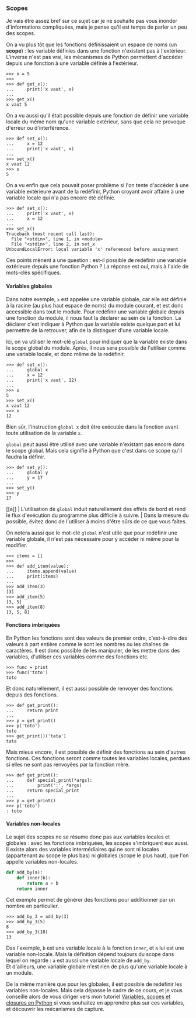 ### Scopes

Je vais être assez bref sur ce sujet car je ne souhaite pas vous inonder d'informations compliquées, mais je pense qu'il est temps de parler un peu des scopes.

On a vu plus tôt que les fonctions définissaient un espace de noms (un **scope**) : les variable définies dans une fonction n'existent pas à l'extérieur.
L'inverse n'est pas vrai, les mécanismes de Python permettent d'accéder depuis une fonction à une variable définie à l'extérieur.

```pycon
>>> x = 5
>>>
>>> def get_x():
...     print('x vaut', x)
...
>>> get_x()
x vaut 5
```

On a vu aussi qu'il était possible depuis une fonction de définir une variable locale du même nom qu'une variable extérieur, sans que cela ne provoque d'erreur ou d'interférence.

```pycon
>>> def set_x():
...     x = 12
...     print('x vaut', x)
... 
>>> set_x()
x vaut 12
>>> x
5
```

On a vu enfin que cela pouvait poser problème si l'on tente d'accéder à une variable extérieure avant de la redéfinir, Python croyant avoir affaire à une variable locale qui n'a pas encore été définie.

```pycon
>>> def set_x():
...     print('x vaut', x)
...     x = 12
... 
>>> set_x()
Traceback (most recent call last):
  File "<stdin>", line 1, in <module>
  File "<stdin>", line 2, in set_x
UnboundLocalError: local variable 'x' referenced before assignment
```

Ces points mènent à une question : est-il possible de redéfinir une variable extérieure depuis une fonction Python ?
La réponse est oui, mais à l'aide de mots-clés spécifiques.

#### Variables globales

Dans notre exemple, `x` est appelée une variable globale, car elle est définie à la racine (au plus haut espace de noms) du module courant, et est donc accessible dans tout le module.
Pour redéfinir une variable globale depuis une fonction du module, il nous faut la déclarer au sein de la fonction.
La déclarer c'est indiquer à Python que la variable existe quelque part et lui permettre de la retrouver, afin de la distinguer d'une variable locale.

Ici, on va utiliser le mot-clé `global` pour indiquer que la variable existe dans le scope global du module.
Après, il nous sera possible de l'utiliser comme une variable locale, et donc même de la redéfinir.

```pycon
>>> def set_x():
...     global x
...     x = 12
...     print('x vaut', 12)
... 
>>> x
5
>>> set_x()
x vaut 12
>>> x
12
```

Bien sûr, l'instruction `global x` doit être exécutée dans la fonction avant toute utilisation de la variable `x`.

`global` peut aussi être utilisé avec une variable n'existant pas encore dans le scope global.
Mais cela signifie à Python que c'est dans ce scope qu'il faudra la définir.

```pycon
>>> def set_y():
...     global y
...     y = 17
... 
>>> set_y()
>>> y
17
```

[[a]]
| L'utilisation de `global` induit naturellement des effets de bord et rend le flux d'exécution du programme plus difficile à suivre.
| Dans la mesure du possible, évitez donc de l'utiliser à moins d'être sûrs de ce que vous faites.

On notera aussi que le mot-clé `global` n'est utile que pour redéfinir une variable globale, il n'est pas nécessaire pour y accéder ni même pour la modifier.

```pycon
>>> items = []
>>>
>>> def add_item(value):
...     items.append(value)
...     print(items)
... 
>>> add_item(3)
[3]
>>> add_item(5)
[3, 5]
>>> add_item(8)
[3, 5, 8]
```

#### Fonctions imbriquées

En Python les fonctions sont des valeurs de premier ordre, c'est-à-dire des valeurs à part entière comme le sont les nombres ou les chaînes de caractères.
Il est donc possible de les manipuler, de les mettre dans des variables, d'utiliser ces variables comme des fonctions etc.

```pycon
>>> func = print
>>> func('toto')
toto
```

Et donc naturellement, il est aussi possible de renvoyer des fonctions depuis des fonctions.

```pycon
>>> def get_print():
...     return print
...
>>> p = get_print()
>>> p('toto')
toto
>>> get_print()('tata')
tata
```

Mais mieux encore, il est possible de définir des fonctions au sein d'autres fonctions.
Ces fonctions seront comme toutes les variables locales, perdues si elles ne sont pas renvoyées par la fonction mère.

```pycon
>>> def get_print():
...     def special_print(*args):
...         print(':', *args)
...     return special_print
... 
>>> p = get_print()
>>> p('toto')
: toto
```

#### Variables non-locales

Le sujet des scopes ne se résume donc pas aux variables locales et globales : avec les fonctions imbriquées, les scopes s'imbriquent eux aussi.
Il existe alors des variables intermédiaires qui ne sont ni locales (appartenant au scope le plus bas) ni globales (scope le plus haut), que l'on appelle variables non-locales.

```python
def add_by(a):
    def inner(b):
        return a + b
    return inner
```

Cet exemple permet de générer des fonctions pour additionner par un nombre en particulier.

```pycon
>>> add_by_3 = add_by(3)
>>> add_by_3(5)
8
>>> add_by_3(10)
13
```

Das l'exemple, `b` est une variable locale à la fonction `inner`, et `a` lui est une variable non-locale.
Mais la définition dépend toujours du scope dans lequel on regarde : `a` est aussi une variable locale de `add_by`.  
Et d'ailleurs, une variable globale n'est rien de plus qu'une variable locale à un module.

De la même manière que pour les globales, il est possible de redéfinir les variables non-locales.
Mais cela dépasse le cadre de ce cours, et je vous conseille alors de vous diriger vers mon tutoriel [Variables, scopes et closures en Python](https://zestedesavoir.com/tutoriels/3163/variables-scopes-et-closures-en-python/) si vous souhaitez en apprendre plus sur ces variables, et découvrir les mécanismes de capture.
